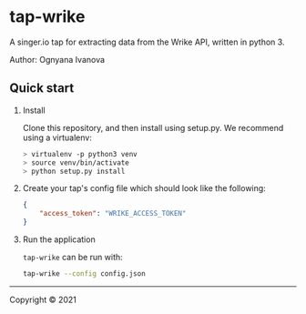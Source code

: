 # tap-wrike

A singer.io tap for extracting data from the Wrike API, written in python 3.

Author: Ognyana Ivanova

## Quick start

1. Install

    Clone this repository, and then install using setup.py. We recommend using a virtualenv:

    ```bash
    > virtualenv -p python3 venv
    > source venv/bin/activate
    > python setup.py install
    ```

2. Create your tap's config file which should look like the following:

    ```json
    { 
        "access_token": "WRIKE_ACCESS_TOKEN"
    }
    ```

43. Run the application

    `tap-wrike` can be run with:

    ```bash
    tap-wrike --config config.json
    ```

---

Copyright &copy; 2021
